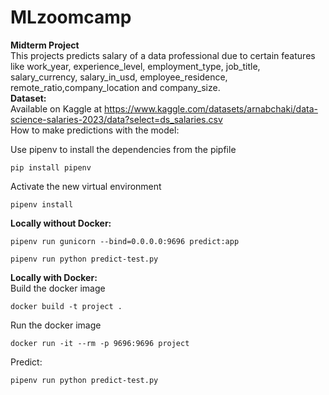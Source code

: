 # MLzoomcamp
**Midterm Project**  
This projects predicts salary of a data professional due to certain features like work_year, experience_level, employment_type, job_title, salary_currency, salary_in_usd, employee_residence, remote_ratio,company_location and company_size.  
**Dataset:**  
Available on Kaggle at https://www.kaggle.com/datasets/arnabchaki/data-science-salaries-2023/data?select=ds_salaries.csv  
How to make predictions with the model:  

Use pipenv to install the dependencies from the pipfile
```
pip install pipenv
```
Activate the new virtual environment  
```
pipenv install
```

**Locally without Docker:** 
```
pipenv run gunicorn --bind=0.0.0.0:9696 predict:app
```
``` 
pipenv run python predict-test.py
```  

**Locally with Docker:**  
Build the docker image  
```
docker build -t project .
```
Run the docker image  
``` 
docker run -it --rm -p 9696:9696 project
```
Predict:  
```  
pipenv run python predict-test.py
```

